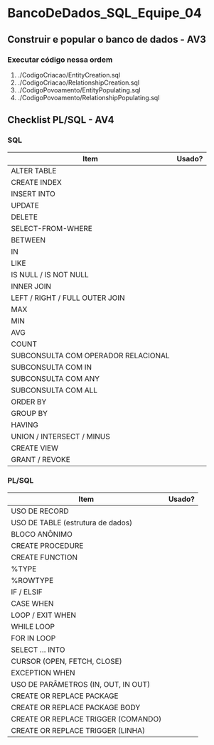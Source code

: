 # BancoDeDados_SQL_Equipe_04

## Construir e popular o banco de dados - AV3

### Executar código nessa ordem

1. ./CodigoCriacao/EntityCreation.sql
2. ./CodigoCriacao/RelationshipCreation.sql
3. ./CodigoPovoamento/EntityPopulating.sql
4. ./CodigoPovoamento/RelationshipPopulating.sql

## Checklist PL/SQL - AV4

### SQL

| Item                                | Usado? |
| ----------------------------------- | ------ |
| ALTER TABLE                         |        |
| CREATE INDEX                        |        |
| INSERT INTO                         |        |
| UPDATE                              |        |
| DELETE                              |        |
| SELECT-FROM-WHERE                   |        |
| BETWEEN                             |        |
| IN                                  |        |
| LIKE                                |        |
| IS NULL / IS NOT NULL               |        |
| INNER JOIN                          |        |
| LEFT / RIGHT / FULL OUTER JOIN      |        |
| MAX                                 |        |
| MIN                                 |        |
| AVG                                 |        |
| COUNT                               |        |
| SUBCONSULTA COM OPERADOR RELACIONAL |        |
| SUBCONSULTA COM IN                  |        |
| SUBCONSULTA COM ANY                 |        |
| SUBCONSULTA COM ALL                 |        |
| ORDER BY                            |        |
| GROUP BY                            |        |
| HAVING                              |        |
| UNION / INTERSECT / MINUS           |        |
| CREATE VIEW                         |        |
| GRANT / REVOKE                      |        |

### PL/SQL

| Item                                | Usado? |
| ----------------------------------- | ------ |
| USO DE RECORD                       |        |
| USO DE TABLE (estrutura de dados)   |        |
| BLOCO ANÔNIMO                       |        |
| CREATE PROCEDURE                    |        |
| CREATE FUNCTION                     |        |
| %TYPE                               |        |
| %ROWTYPE                            |        |
| IF / ELSIF                          |        |
| CASE WHEN                           |        |
| LOOP / EXIT WHEN                    |        |
| WHILE LOOP                          |        |
| FOR IN LOOP                         |        |
| SELECT … INTO                       |        |
| CURSOR (OPEN, FETCH, CLOSE)         |        |
| EXCEPTION WHEN                      |        |
| USO DE PARÂMETROS (IN, OUT, IN OUT) |        |
| CREATE OR REPLACE PACKAGE           |        |
| CREATE OR REPLACE PACKAGE BODY      |        |
| CREATE OR REPLACE TRIGGER (COMANDO) |        |
| CREATE OR REPLACE TRIGGER (LINHA)   |        |
